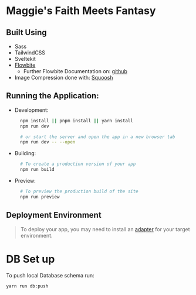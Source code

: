 # Maggie's Faith Meets Fantasy

## Built Using

- Sass
- TailwindCSS
- Sveltekit
- [Flowbite](https://flowbite.com/docs/getting-started/svelte/)
    - Further Flowbite Documentation on: [github](https://github.com/themesberg/flowbite-svelte)
- Image Compression done with: [Squoosh](https://squoosh.app)

## Running the Application:

- Development:

  ```bash
    npm install || pnpm install || yarn install
    npm run dev

    # or start the server and open the app in a new browser tab
    npm run dev -- --open
  ```

- Building:
  ```bash
    # To create a production version of your app
    npm run build
  ```
- Preview:
  ```bash
    # To preview the production build of the site
    npm run preview
  ```

## Deployment Environment

> To deploy your app, you may need to install an [adapter](https://kit.svelte.dev/docs/adapters) for your target
> environment.


# DB Set up 
To push local Database schema run:
```
yarn run db:push
```